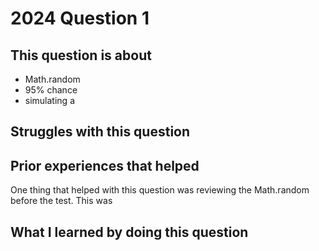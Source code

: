 # 2024 Question 1

## This question is about 
- Math.random
- 95% chance
- simulating a 

## Struggles with this question


## Prior experiences that helped 
One thing that helped with this question was reviewing the Math.random before the test.
This was 

## What I learned by doing this question 
